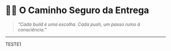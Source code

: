 # 🧘‍♂️ O Caminho Seguro da Entrega  
> *“Cada build é uma escolha. Cada push, um passo rumo à consciência.”*

---

TESTE1